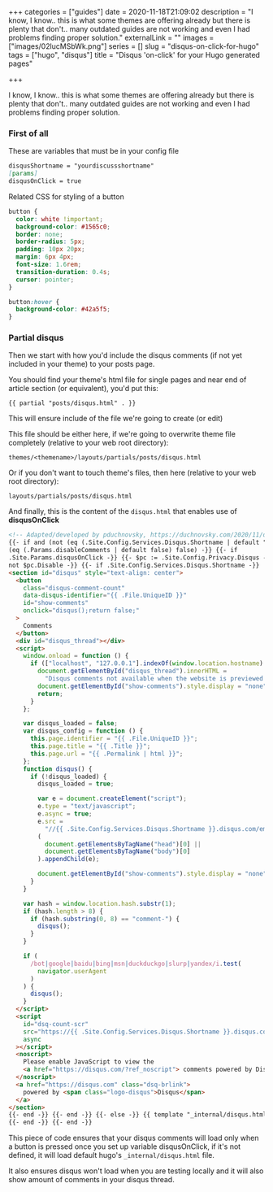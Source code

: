 +++
categories = ["guides"]
date = 2020-11-18T21:09:02
description = "I know, I know.. this is what some themes are offering already but there is plenty that don't.. many outdated guides are not working and even I had problems finding proper solution."
externalLink = ""
images = ["images/02lucMSbWk.png"]
series = []
slug = "disqus-on-click-for-hugo"
tags = ["hugo", "disqus"]
title = "Disqus 'on-click' for your Hugo generated pages"

+++

I know, I know.. this is what some themes are offering already but there is plenty that don't.. many outdated guides are not working and even I had problems finding proper solution.

### First of all

These are variables that must be in your config file

```md
disqusShortname = "yourdiscussshortname"
[params]
disqusOnClick = true
```

Related CSS for styling of a button

```css
button {
  color: white !important;
  background-color: #1565c0;
  border: none;
  border-radius: 5px;
  padding: 10px 20px;
  margin: 6px 4px;
  font-size: 1.6rem;
  transition-duration: 0.4s;
  cursor: pointer;
}

button:hover {
  background-color: #42a5f5;
}
```

### Partial disqus

Then we start with how you'd include the disqus comments (if not yet included in your theme) to your posts page.

You should find your theme's html file for single pages and near end of article section (or equivalent), you'd put this:

`{{ partial "posts/disqus.html" . }}`

This will ensure include of the file we're going to create (or edit)

This file should be either here, if we're going to overwrite theme file completely (relative to your web root directory):

`themes/<themename>/layouts/partials/posts/disqus.html`

Or if you don't want to touch theme's files, then here (relative to your web root directory):

`layouts/partials/posts/disqus.html`

And finally, this is the content of the `disqus.html` that enables use of **disqusOnClick**

```html
<!-- Adapted/developed by pduchnovsky, https://duchnovsky.com/2020/11/disqus-on-click-for-hugo/ -->
{{- if and (not (eq (.Site.Config.Services.Disqus.Shortname | default "") ""))
(eq (.Params.disableComments | default false) false) -}} {{- if
.Site.Params.disqusOnClick -}} {{- $pc := .Site.Config.Privacy.Disqus -}} {{- if
not $pc.Disable -}} {{- if .Site.Config.Services.Disqus.Shortname -}}
<section id="disqus" style="text-align: center">
  <button
    class="disqus-comment-count"
    data-disqus-identifier="{{ .File.UniqueID }}"
    id="show-comments"
    onclick="disqus();return false;"
  >
    Comments
  </button>
  <div id="disqus_thread"></div>
  <script>
    window.onload = function () {
      if (["localhost", "127.0.0.1"].indexOf(window.location.hostname) != -1) {
        document.getElementById("disqus_thread").innerHTML =
          "Disqus comments not available when the website is previewed locally.";
        document.getElementById("show-comments").style.display = "none";
        return;
      }
    };

    var disqus_loaded = false;
    var disqus_config = function () {
      this.page.identifier = "{{ .File.UniqueID }}";
      this.page.title = "{{ .Title }}";
      this.page.url = "{{ .Permalink | html }}";
    };
    function disqus() {
      if (!disqus_loaded) {
        disqus_loaded = true;

        var e = document.createElement("script");
        e.type = "text/javascript";
        e.async = true;
        e.src =
          "//{{ .Site.Config.Services.Disqus.Shortname }}.disqus.com/embed.js";
        (
          document.getElementsByTagName("head")[0] ||
          document.getElementsByTagName("body")[0]
        ).appendChild(e);

        document.getElementById("show-comments").style.display = "none";
      }
    }

    var hash = window.location.hash.substr(1);
    if (hash.length > 8) {
      if (hash.substring(0, 8) == "comment-") {
        disqus();
      }
    }

    if (
      /bot|google|baidu|bing|msn|duckduckgo|slurp|yandex/i.test(
        navigator.userAgent
      )
    ) {
      disqus();
    }
  </script>
  <script
    id="dsq-count-scr"
    src="https://{{ .Site.Config.Services.Disqus.Shortname }}.disqus.com/count.js"
    async
  ></script>
  <noscript>
    Please enable JavaScript to view the
    <a href="https://disqus.com/?ref_noscript"> comments powered by Disqus. </a>
  </noscript>
  <a href="https://disqus.com" class="dsq-brlink">
    powered by <span class="logo-disqus">Disqus</span>
  </a>
</section>
{{- end -}} {{- end -}} {{- else -}} {{ template "_internal/disqus.html" . }}
{{- end -}} {{- end -}}
```

This piece of code ensures that your disqus comments will load only when a button is pressed once you set up variable disqusOnClick, if it's not defined, it will load default hugo's `_internal/disqus.html` file.

It also ensures disqus won't load when you are testing locally and it will also show amount of comments in your disqus thread.
